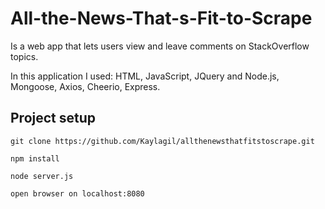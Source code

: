 # All-the-News-That-s-Fit-to-Scrape

Is a web app that lets users view and leave comments on StackOverflow topics.

In this application I used: HTML, JavaScript, JQuery and Node.js, Mongoose, Axios, Cheerio, Express.

## Project setup
```
git clone https://github.com/Kaylagil/allthenewsthatfitstoscrape.git
```
```
npm install
```
```
node server.js
```
```
open browser on localhost:8080
